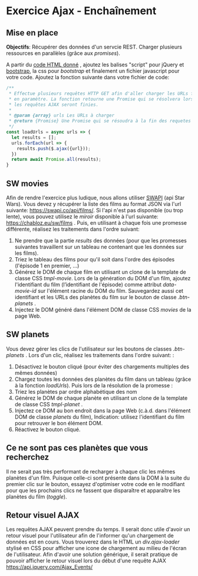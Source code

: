 # Exercice Ajax - Enchaînement

## Mise en place

**Objectifs**:  Récupérer des données d'un servcie REST. Charger plusieurs ressources en parallèles (grâce aux *promises*). 

A partir du [code HTML donné](resources/jqueryAjaxChaining.html) , ajoutez les balises "script" pour jQuery et [bootstrap](https://getbootstrap.com/), la css pour *bootstrap* et finalement un fichier javascript pour votre code.  Ajoutez la fonction suivante dans votre fichier de code:
```js
/** 
 * Effectue plusieurs requêtes HTTP GET afin d'aller charger les URLs fournies
 * en paramètre. La fonction retourne une Promise qui se résolvera lorsque toutes
 * les requêtes AJAX seront finies. 
 * 
 * @param {array} urls Les URLs à charger
 * @return {Promise} Une Promise qui se résoudra à la fin des requetes AJAX
 */
const loadUrls = async urls => {  
  let results = [];
  urls.forEach(url => {
    results.push($.ajax({url}));        
  })    
  return await Promise.all(results);  
}
```
## SW movies

Afin de rendre l'exercice plus ludique, nous allons utiliser [SWAPI](https://swapi.co/)  (api Star Wars). Vous devez y récupérer la liste des films au format JSON via l'url suivante: https://swapi.co/api/films/. Si l'api n'est pas disponible (ou trop lente), vous pouvez utilisez le *miroir* disponible à l'url suivante: https://chabloz.eu/sw/films . Puis, en utilisant à chaque fois une promesse différente, réalisez les traitements dans l'ordre suivant:

1. Ne prendre que la partie *results* des données (pour que les promesses suivantes travaillent sur un tableau ne contenant que les données sur les films).
 2. Triez le tableau des films pour qu'il soit dans l'ordre des épisodes (l'épisode 1 en premier, ...)
 3. Générez le DOM de chaque film en utilisant un clone de la template de classe CSS *tmpl-movie*. Lors de la génération du DOM d'un film,  ajoutez l'identifiant du film (l’identifiant de l'épisode) comme attribut *data-movie-id* sur l'élément racine du DOM du film.  Sauvegardez aussi cet identifiant et les URLs des planètes du film  sur le bouton de classe *.btn-planets* .
 4. Injectez le DOM généré dans l'élément DOM de classe CSS *movies* de la page Web.

## SW planets

Vous devez gérer les clics de l'utilisateur sur les boutons de classes *.btn-planets* . Lors d'un clic, réalisez les traitements dans l'ordre suivant: :

1. Désactivez le bouton cliqué (pour éviter des chargements multiples des mêmes données)
2. Chargez toutes les données des planètes du film dans un tableau (grâce à la fonction *loadUrls*). Puis lors de la résolution de la promesse :
3. Triez les planètes par ordre alphabétique des nom
4. Générez le DOM de chaque planète en utilisant un clone de la template de classe CSS *tmpl-planet* .
5. Injectez ce DOM au bon endroit dans la page Web (c.à.d. dans l'élément DOM de classe *planets* du film), Indication: utilisez l'identifiant du film pour retrouver le bon élément DOM.
6. Réactivez le bouton cliqué.

## Ce ne sont pas ces planètes que vous recherchez

Il ne serait pas très performant de recharger à chaque clic les mêmes planètes d'un film. Puisque celle-ci sont présente dans la DOM à la suite du premier clic sur le bouton, essayez d'optimiser votre code en le modifiant pour que les prochains clics ne fassent que disparaître et apparaître les planètes du film (*toggle*). 

## Retour visuel AJAX

Les requêtes AJAX peuvent prendre  du temps. Il serait donc utile d'avoir un retour visuel pour l'utilisateur afin de l'informer qu'un chargement de données est en cours. Vous trouverez dans le HTML un *div.ajax-loader* stylisé en CSS pour afficher une icone de chargement au milieu de l'écran de l'utilisateur. Afin d'avoir une solution générique, il serait pratique de pouvoir afficher le retour visuel lors du début d'une requête AJAX
https://api.jquery.com/Ajax_Events/


   
<!--stackedit_data:
eyJoaXN0b3J5IjpbMTUxMTY2MTMyNywxNDIyNTgzNTA2XX0=
-->